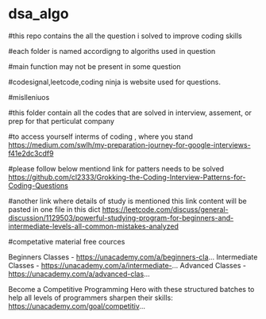 # dsa_algo

#this repo contains the all the question i solved to improve coding skills

#each folder is named accordigng to algoriths used in question

#main function may not be present in some question

#codesignal,leetcode,coding ninja is website used for questions.

#mislleniuos 

#this folder contain all the codes that are solved in interview, assement, or prep for that perticulat company


#to access yourself interms of coding , where you stand
https://medium.com/swlh/my-preparation-journey-for-google-interviews-f41e2dc3cdf9

#please follow below mentiond link for patters needs to be solved
https://github.com/cl2333/Grokking-the-Coding-Interview-Patterns-for-Coding-Questions


#another link where details of study is mentioned   this link content will be pasted in one file in this dict
https://leetcode.com/discuss/general-discussion/1129503/powerful-studying-program-for-beginners-and-intermediate-levels-all-common-mistakes-analyzed



#competative material free cources

Beginners Classes - https://unacademy.com/a/beginners-cla...
Intermediate Classes - https://unacademy.com/a/intermediate-...
Advanced Classes - https://unacademy.com/a/advanced-clas...


Become a Competitive Programming Hero with these structured batches to help all levels of programmers sharpen their skills: https://unacademy.com/goal/competitiv... 
